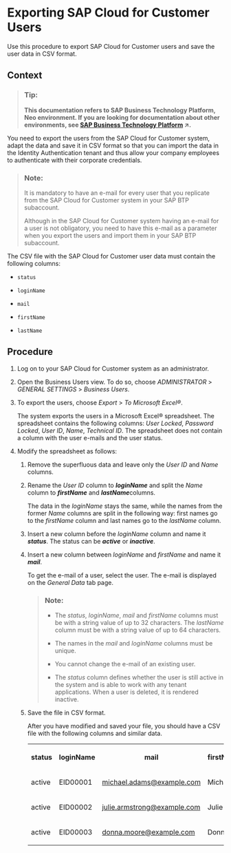 <!-- loioc35dd7cab9ed4e98977d0685f0cb4b19 -->

# Exporting SAP Cloud for Customer Users

Use this procedure to export SAP Cloud for Customer users and save the user data in CSV format.



## Context

> ### Tip:  
> **This documentation refers to SAP Business Technology Platform, Neo environment. If you are looking for documentation about other environments, see [SAP Business Technology Platform](https://help.sap.com/viewer/65de2977205c403bbc107264b8eccf4b/Cloud/en-US/6a2c1ab5a31b4ed9a2ce17a5329e1dd8.html "SAP Business Technology Platform (SAP BTP) is an integrated offering comprised of four technology portfolios: database and data management, application development and integration, analytics, and intelligent technologies. The platform offers users the ability to turn data into business value, compose end-to-end business processes, and build and extend SAP applications quickly.") :arrow_upper_right:.**

You need to export the users from the SAP Cloud for Customer system, adapt the data and save it in CSV format so that you can import the data in the Identity Authentication tenant and thus allow your company employees to authenticate with their corporate credentials.

> ### Note:  
> It is mandatory to have an e-mail for every user that you replicate from the SAP Cloud for Customer system in your SAP BTP subaccount.
> 
> Although in the SAP Cloud for Customer system having an e-mail for a user is not obligatory, you need to have this e-mail as a parameter when you export the users and import them in your SAP BTP subaccount.

The CSV file with the SAP Cloud for Customer user data must contain the following columns:

-   `status`

-   `loginName`
-   `mail`
-   `firstName`

-   `lastName`




## Procedure

1.  Log on to your SAP Cloud for Customer system as an administrator.

2.  Open the Business Users view. To do so, choose *ADMINISTRATOR* \> *GENERAL SETTINGS* \> *Business Users*.

3.  To export the users, choose *Export* \> *To Microsoft Excel®*.

    The system exports the users in a Microsoft Excel® spreadsheet. The spreadsheet contains the following columns: *User Locked*, *Password Locked*, *User ID*, *Name*, *Technical ID*. The spreadsheet does not contain a column with the user e-mails and the user status.

4.  Modify the spreadsheet as follows:

    1.  Remove the superfluous data and leave only the *User ID* and *Name* columns.

    2.  Rename the *User ID* column to ***loginName*** and split the *Name* column to ***firstName*** and ***lastName***columns.

        The data in the *loginName* stays the same, while the names from the former *Name* columns are split in the following way: first names go to the *firstName* column and last names go to the *lastName* column.

    3.  Insert a new column before the *loginName* column and name it ***status***. The status can be ***active*** or ***inactive***.

    4.  Insert a new column between *loginName* and *firstName* and name it ***mail***.

        To get the e-mail of a user, select the user. The e-mail is displayed on the *General Data* tab page.

        > ### Note:  
        > -   The *status*, *loginName*, *mail* and *firstName* columns must be with a string value of up to 32 characters. The *lastName* column must be with a string value of up to 64 characters.
        > 
        > -   The names in the *mail* and *loginName* columns must be unique.
        > 
        > -   You cannot change the e-mail of an existing user.
        > 
        > -   The *status* column defines whether the user is still active in the system and is able to work with any tenant applications. When a user is deleted, it is rendered inactive.

    5.  Save the file in CSV format.

        After you have modified and saved your file, you should have a CSV file with the following columns and similar data.


        <table>
        <tr>
        <th valign="top">

        status


        
        </th>
        <th valign="top">

        loginName


        
        </th>
        <th valign="top">

        mail


        
        </th>
        <th valign="top">

        firstName


        
        </th>
        <th valign="top">

        lastName


        
        </th>
        </tr>
        <tr>
        <td valign="top">

        active


        
        </td>
        <td valign="top">

        EID00001


        
        </td>
        <td valign="top">

        michael.adams@example.com


        
        </td>
        <td valign="top">

        Michael


        
        </td>
        <td valign="top">

        Adams


        
        </td>
        </tr>
        <tr>
        <td valign="top">

        active


        
        </td>
        <td valign="top">

        EID00002


        
        </td>
        <td valign="top">

        julie.armstrong@example.com


        
        </td>
        <td valign="top">

        Julie


        
        </td>
        <td valign="top">

        Armstrong


        
        </td>
        </tr>
        <tr>
        <td valign="top">

        active


        
        </td>
        <td valign="top">

        EID00003


        
        </td>
        <td valign="top">

        donna.moore@example.com


        
        </td>
        <td valign="top">

        Donna


        
        </td>
        <td valign="top">

        Moore


        
        </td>
        </tr>
        </table>
        


